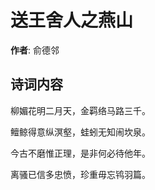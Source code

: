 # 送王舍人之燕山

**作者**: 俞德邻

## 诗词内容

柳媚花明二月天，金羁络马路三千。

鳣鲸得意纵溟壑，蛙蚓无知闹坎泉。

今古不磨惟正理，是非何必待他年。

离骚已信多忠愤，珍重毋忘鸨羽篇。

